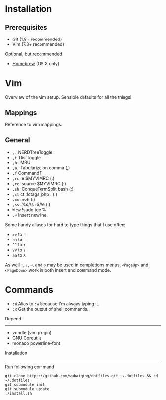 Installation
============

Prerequisites
-------------

* Git (1.8+ recommended)
* Vim (7.3+ recommended)

Optional, but recommended
* [Homebrew](http://mxcl.github.com/homebrew/) (OS X only)

Vim
===

Overview of the vim setup. Sensible defaults for all the things!



Mappings
--------

Reference to vim mappings.



General
--------

* `,.` NERDTreeToggle
* `,t` TlistToggle
* `,h:` MRU
* `,a,` Tabularize on comma (,)
* `,f` CommandT
* `,rc` :e $MYVIMRC (:)
* `,rc` :source $MYVIMRC (:)
* `,sh` :ConqueTermSplit bash (:)
* `,ct` ct :!ctags_php . (:)
* `,cs` :noh (:)
* `,ss` :%s/\s\+$//e (:)
* `W` :w !sudo tee %
* `,⏎` Insert newline.

Some handy aliases for hard to type things that I use often:

* `>>` to `→`
* `<<` to `←`
* `^^` to `↑`
* `VV` to `↓`
* `aa` to `λ`

As well `↑`, `↓`, `⏎`, and `⎋` may be used in completions menus. `<PageUp>` and `<PageDown>` work in both insert and command mode.



Commands
========

* `:W` Alias to `:w` because I'm always typing it.
* `:R` Get the output of shell commands.



Depend
______

* vundle (vim plugin)
* GNU Coreutils
* monaco powerline-font

Installation
____________

Run following command

```
git clone https://github.com/wubaiqing/dotfiles.git ~/.dotfiles && cd ~/.dotfiles
git submodule init
git submodule update
./install.sh
```
